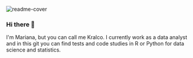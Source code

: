 ![readme-cover](https://user-images.githubusercontent.com/66708768/167750990-17aceb92-782d-405c-b95c-950fe106b331.png)

### Hi there 👋

I'm Mariana, but you can call me Kralco. I currently work as a data analyst and in this git you can find tests and code studies in R or Python for data science and statistics.

